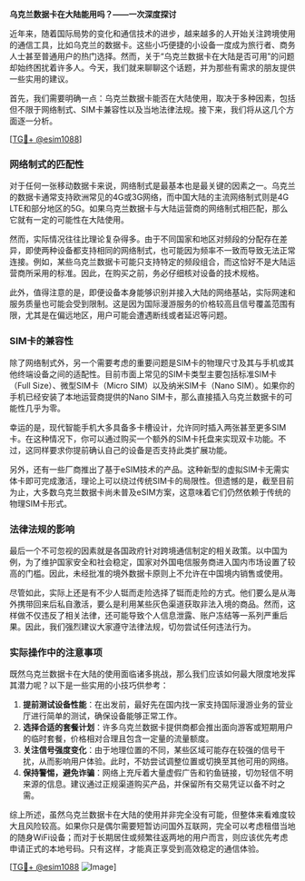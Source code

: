 **乌克兰数据卡在大陆能用吗？——一次深度探讨**

近年来，随着国际局势的变化和通信技术的进步，越来越多的人开始关注跨境使用的通信工具，比如乌克兰的数据卡。这些小巧便捷的小设备一度成为旅行者、商务人士甚至普通用户的热门选择。然而，关于“乌克兰数据卡在大陆是否可用”的问题却始终困扰着许多人。今天，我们就来聊聊这个话题，并为那些有需求的朋友提供一些实用的建议。

首先，我们需要明确一点：乌克兰数据卡能否在大陆使用，取决于多种因素，包括但不限于网络制式、SIM卡兼容性以及当地法律法规。接下来，我们将从这几个方面逐一分析。

[[TG💪+ @esim1088](https://t.me/s/esim1088)]

### 网络制式的匹配性

对于任何一张移动数据卡来说，网络制式是最基本也是最关键的因素之一。乌克兰的数据卡通常支持欧洲常见的4G或3G网络，而中国大陆的主流网络制式则是4G LTE和部分地区的5G。如果乌克兰数据卡与大陆运营商的网络制式相匹配，那么它就有一定的可能性在大陆使用。

然而，实际情况往往比理论复杂得多。由于不同国家和地区对频段的分配存在差异，即使两种设备都支持相同的网络制式，也可能因为频率不一致而导致无法正常连接。例如，某些乌克兰数据卡可能只支持特定的频段组合，而这恰好不是大陆运营商所采用的标准。因此，在购买之前，务必仔细核对设备的技术规格。

此外，值得注意的是，即便设备本身能够识别并接入大陆的网络基站，实际网速和服务质量也可能会受到限制。这是因为国际漫游服务的价格较高且信号覆盖范围有限，尤其是在偏远地区，用户可能会遭遇断线或者延迟等问题。

### SIM卡的兼容性

除了网络制式外，另一个需要考虑的重要问题是SIM卡的物理尺寸及其与手机或其他终端设备之间的适配性。目前市面上常见的SIM卡类型主要包括标准SIM卡（Full Size）、微型SIM卡（Micro SIM）以及纳米SIM卡（Nano SIM）。如果你的手机已经安装了本地运营商提供的Nano SIM卡，那么直接插入乌克兰数据卡的可能性几乎为零。

幸运的是，现代智能手机大多具备多卡槽设计，允许同时插入两张甚至更多SIM卡。在这种情况下，你可以通过购买一个额外的SIM卡托盘来实现双卡功能。不过，这同样要求你提前确认自己的设备是否支持此类扩展功能。

另外，还有一些厂商推出了基于eSIM技术的产品。这种新型的虚拟SIM卡无需实体卡即可完成激活，理论上可以绕过传统SIM卡的局限性。但遗憾的是，截至目前为止，大多数乌克兰数据卡尚未普及eSIM方案，这意味着它们仍然依赖于传统的物理SIM卡形式。

### 法律法规的影响

最后一个不可忽视的因素就是各国政府针对跨境通信制定的相关政策。以中国为例，为了维护国家安全和社会稳定，国家对外国电信服务商进入国内市场设置了较高的门槛。因此，未经批准的境外数据卡原则上不允许在中国境内销售或使用。

尽管如此，实际上还是有不少人铤而走险选择了铤而走险的方式。他们要么是从海外携带回来后私自激活，要么是利用某些灰色渠道获取非法入境的商品。然而，这样做不仅违反了相关法律，还可能导致个人信息泄露、账户冻结等一系列严重后果。因此，我们强烈建议大家遵守法律法规，切勿尝试任何违法行为。

### 实际操作中的注意事项

既然乌克兰数据卡在大陆的使用面临诸多挑战，那么我们应该如何最大限度地发挥其潜力呢？以下是一些实用的小技巧供参考：

1. **提前测试设备性能**：在出发前，最好先在国内找一家支持国际漫游业务的营业厅进行简单的测试，确保设备能够正常工作。
2. **选择合适的套餐计划**：许多乌克兰数据卡提供商都会推出面向游客或短期用户的临时套餐，价格相对合理且包含一定量的流量额度。
3. **关注信号强度变化**：由于地理位置的不同，某些区域可能存在较强的信号干扰，从而影响用户体验。此时，不妨尝试调整位置或切换至其他可用的网络。
4. **保持警惕，避免诈骗**：网络上充斥着大量虚假广告和钓鱼链接，切勿轻信不明来源的信息。建议通过正规渠道购买产品，并保留所有交易凭证以备不时之需。

综上所述，虽然乌克兰数据卡在大陆的使用并非完全没有可能，但整体来看难度较大且风险较高。如果你只是偶尔需要短暂访问国外互联网，完全可以考虑租借当地的随身WiFi设备；而对于长期居住或频繁往返两地的用户而言，则应该优先考虑申请正式的本地号码。只有这样，才能真正享受到高效稳定的通信体验。

[[TG💪+ @esim1088](https://t.me/s/esim1088) ![Image](https://i.postimg.cc/4NQfJmqS/Snipaste-2025-05-13-00-14-12.png)]